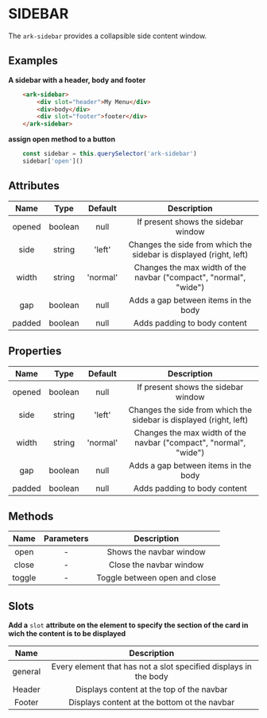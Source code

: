SIDEBAR
=======

The ``ark-sidebar`` provides a collapsible side content window.

Examples
--------

**A sidebar with a header, body and footer**
    
```html
    <ark-sidebar>
        <div slot="header">My Menu</div>
        <div>body</div>
        <div slot="footer">footer</div>
    </ark-sidebar>
```
**assign open method to a button**

``` javascript
    const sidebar = this.querySelector('ark-sidebar')
    sidebar['open']()
```



Attributes
----------

|  Name  |  Type   | Default  |                            Description                             |
| :----: | :-----: | :------: | :----------------------------------------------------------------: |
| opened | boolean |   null   |                If present shows the sidebar window                 |
|  side  | string  |  'left'  | Changes the side from which the sidebar is displayed (right, left) |
| width  | string  | 'normal' | Changes the max width of the navbar ("compact", "normal", "wide")  |
|  gap   | boolean |   null   |                Adds a gap between items in the body                |
| padded | boolean |   null   |                    Adds padding to body content                    |


Properties
----------

|  Name  |  Type   | Default  |                            Description                             |
| :----: | :-----: | :------: | :----------------------------------------------------------------: |
| opened | boolean |   null   |                If present shows the sidebar window                 |
|  side  | string  |  'left'  | Changes the side from which the sidebar is displayed (right, left) |
| width  | string  | 'normal' | Changes the max width of the navbar ("compact", "normal", "wide")  |
|  gap   | boolean |   null   |                Adds a gap between items in the body                |
| padded | boolean |   null   |                    Adds padding to body content                    |



Methods
-------

|  Name  | Parameters |          Description          |
| :----: | :--------: | :---------------------------: |
|  open  |     -      |    Shows the navbar window    |
| close  |     -      |    Close the navbar window    |
| toggle |     -      | Toggle between open and close |

Slots
-----

**Add a** ``slot`` **attribute on the element to specify the section of the card in wich the content is to be displayed**

|  Name   |                           Description                            |
|:-------:|:----------------------------------------------------------------:|
| general | Every element that has not a slot specified displays in the body |
| Header  | Displays content at the top of the navbar                        |
| Footer  | Displays content at the bottom ot the navbar                     |

